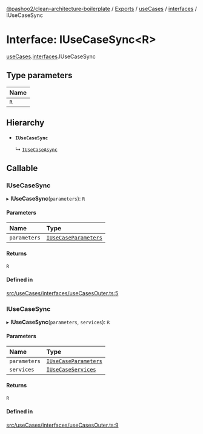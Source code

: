 [@pashoo2/clean-architecture-boilerplate](../README.md) / [Exports](../modules.md) / [useCases](../modules/usecases.md) / [interfaces](../modules/usecases.interfaces.md) / IUseCaseSync

# Interface: IUseCaseSync<R\>

[useCases](../modules/usecases.md).[interfaces](../modules/usecases.interfaces.md).IUseCaseSync

## Type parameters

| Name |
| :------ |
| `R` |

## Hierarchy

- **`IUseCaseSync`**

  ↳ [`IUseCaseAsync`](usecases.interfaces.iusecaseasync.md)

## Callable

### IUseCaseSync

▸ **IUseCaseSync**(`parameters`): `R`

#### Parameters

| Name | Type |
| :------ | :------ |
| `parameters` | [`IUseCaseParameters`](usecases.interfaces.iusecaseparameters.md) |

#### Returns

`R`

#### Defined in

[src/useCases/interfaces/useCasesOuter.ts:5](https://github.com/pashoo2/clean-architecture-boilerplate/blob/5d0a725/src/useCases/interfaces/useCasesOuter.ts#L5)

### IUseCaseSync

▸ **IUseCaseSync**(`parameters`, `services`): `R`

#### Parameters

| Name | Type |
| :------ | :------ |
| `parameters` | [`IUseCaseParameters`](usecases.interfaces.iusecaseparameters.md) |
| `services` | [`IUseCaseServices`](usecases.interfaces.iusecaseservices.md) |

#### Returns

`R`

#### Defined in

[src/useCases/interfaces/useCasesOuter.ts:9](https://github.com/pashoo2/clean-architecture-boilerplate/blob/5d0a725/src/useCases/interfaces/useCasesOuter.ts#L9)
